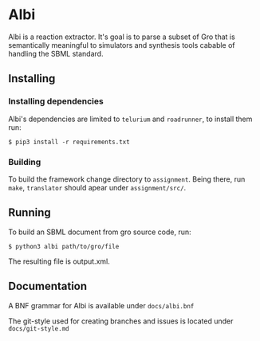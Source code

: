 # Albi

Albi is a reaction extractor. It's goal is to parse a subset of Gro that is semantically meaningful to simulators and synthesis tools cabable of handling the SBML standard.

## Installing

### Installing dependencies

Albi's dependencies are limited to ```telurium``` and ```roadrunner```, to install them run:

```$ pip3 install -r requirements.txt```

### Building

To build the framework change directory to ```assignment```. Being there, run ```make```, `translator` should apear under ```assignment/src/```.

## Running

To build an SBML document from gro source code, run:

```$ python3 albi path/to/gro/file```

The resulting file is output.xml.

## Documentation

A BNF grammar for Albi is available under ```docs/albi.bnf```

The git-style used for creating branches and issues is located under ```docs/git-style.md```
